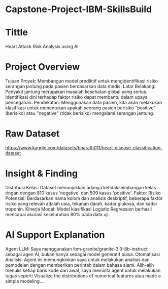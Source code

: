 # Capstone-Project-IBM-SkillsBuild
# Tittle
Heart Attack Risk Analysis using AI
# Project Overview
Tujuan Proyek: Membangun model prediktif untuk mengidentifikasi risiko serangan jantung pada pasien berdasarkan data medis.
Latar Belakang: Penyakit jantung merupakan masalah kesehatan global yang serius. Identifikasi dini terhadap faktor risiko dapat membantu dalam upaya pencegahan.
Pendekatan: Menggunakan data pasien, kita akan melakukan klasifikasi untuk menentukan apakah seorang pasien berisiko "positive" (berisiko) atau "negative" (tidak berisiko) mengalami serangan jantung.
# Raw Dataset
https://www.kaggle.com/datasets/bharath011/heart-disease-classification-dataset
# Insight & Finding
Distribusi Kelas: Dataset menunjukkan adanya ketidakseimbangan kelas ringan dengan 810 kasus 'negative' dan 509 kasus 'positive'.
Faktor Risiko Potensial: Berdasarkan nama kolom dan analisis deskriptif, beberapa faktor risiko yang relevan adalah usia, tekanan darah, kadar glukosa, dan kadar troponin.
Kinerja Model: Model klasifikasi Logistic Regression berhasil mencapai akurasi keseluruhan 80% pada data uji.
# AI Support Explanation
Agent LLM: Saya menggunakan ibm-granite/granite-3.3-8b-instruct sebagai agen AI, bukan hanya sebagai model generatif biasa.
Otomatisasi Analisis: Agent ini memungkinkan saya untuk melakukan analisis dan pemodelan dengan memberikan perintah dalam bahasa alami. Alih-alih menulis setiap baris kode dari awal, saya meminta agent untuk melakukan tugas seperti Visualize the distributions of numerical features atau made a simple modeling....
